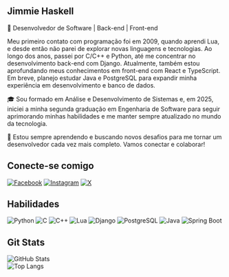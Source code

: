## Jimmie Haskell
🚀 Desenvolvedor de Software | Back-end | Front-end

Meu primeiro contato com programação foi em 2009, quando aprendi Lua, e desde então não parei de explorar novas linguagens e tecnologias. Ao longo dos anos, passei por C/C++ e Python, até me concentrar no desenvolvimento back-end com Django. Atualmente, também estou aprofundando meus conhecimentos em front-end com React e TypeScript. Em breve, planejo estudar Java e PostgreSQL para expandir minha experiência em desenvolvimento e banco de dados.

🎓 Sou formado em Análise e Desenvolvimento de Sistemas e, em 2025, iniciei a minha segunda graduação em Engenharia de Software para seguir aprimorando minhas habilidades e me manter sempre atualizado no mundo da tecnologia.

🌱 Estou sempre aprendendo e buscando novos desafios para me tornar um desenvolvedor cada vez mais completo. Vamos conectar e colaborar!

## Conecte-se comigo
[![Facebook](https://img.shields.io/badge/Facebook-1877F2?style=for-the-badge&logo=facebook)](https://www.facebook.com/haskellmb/) [![Instagram](https://img.shields.io/badge/-Instagram-%23E4405F?style=for-the-badge&logo=instagram&logoColor=fff)](https://www.instagram.com/haskellmb/) [![X](https://img.shields.io/badge/haskellmb-000?style=for-the-badge&logo=x)](https://x.com/haskellmb)

## Habilidades
![Python](https://img.shields.io/badge/python-3670A0?style=for-the-badge&logo=python&logoColor=ffdd54) ![C](https://img.shields.io/badge/C-00599C?style=for-the-badge&logo=c&logoColor=white) ![C++](https://img.shields.io/badge/C%2B%2B-00599C?style=for-the-badge&logo=c%2B%2B&logoColor=white) ![Lua](https://img.shields.io/badge/Lua-2C2D72?style=for-the-badge&logo=lua&logoColor=white) ![Django](https://img.shields.io/badge/django-%23092E20.svg?style=for-the-badge&logo=django&logoColor=white) ![PostgreSQL](https://img.shields.io/badge/PostgreSQL-000?style=for-the-badge&logo=postgresql) ![Java](https://img.shields.io/badge/Java-ED8B00?style=for-the-badge&logo=openjdk&logoColor=while) ![Spring Boot](https://img.shields.io/badge/SpringBoot-6DB33F?style=flat-square&logo=Spring&logoColor=white)

## Git Stats
![GitHub Stats](https://github-readme-stats.vercel.app/api?username=jimmiehaskell&theme=transparent&bg_color=000&border_color=30A3DC&show_icons=true&icon_color=30A3DC&title_color=E94D5F&text_color=FFF)<br>
![Top Langs](https://github-readme-stats-git-masterrstaa-rickstaa.vercel.app/api/top-langs/?username=jimmiehaskell&bg_color=000&border_color=30A3DC&title_color=E94D5F&text_color=FFF)

<!--
**jimmiehaskell/jimmiehaskell** is a ✨ _special_ ✨ repository because its `README.md` (this file) appears on your GitHub profile.

Here are some ideas to get you started:

- 🔭 I’m currently working on ...
- 🌱 I’m currently learning ...
- 👯 I’m looking to collaborate on ...
- 🤔 I’m looking for help with ...
- 💬 Ask me about ...
- 📫 How to reach me: ...
- 😄 Pronouns: ...
- ⚡ Fun fact: ...
-->
